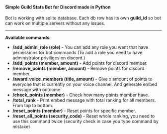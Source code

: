 #### **Simple Guild Stats Bot for Discord made in Python**
Bot is working with sqlite database. Each db row has its own **guild_id** so bot can work on multiple servers without any issues.


------------

**Available commands:**

- **/add_admin_role (role)** - You can add any role you want that have permissions for bot commands (To add a role you need to have administrator priviliges on discord.)
- **/add_points (member, amount)** - Add points for discord member.
- **/remove_points (member, amount)** - Remove points for discord member.
- **/award_voice_members (title, amount)** - Give x amount of points to everyone that is currently on your voice channel. And generate embed message with outcome.
- **/check_points (member)** - Check how many points member have.
- **/total_rank** - Print embed message with total ranking for all members. From top to bottom.
- **/reset_points (member)** - Reset points for specific member.
- **/reset_all_points (security_code)** - Reset whole ranking, you need to use this command twice (security check in case you type command by mistake)

